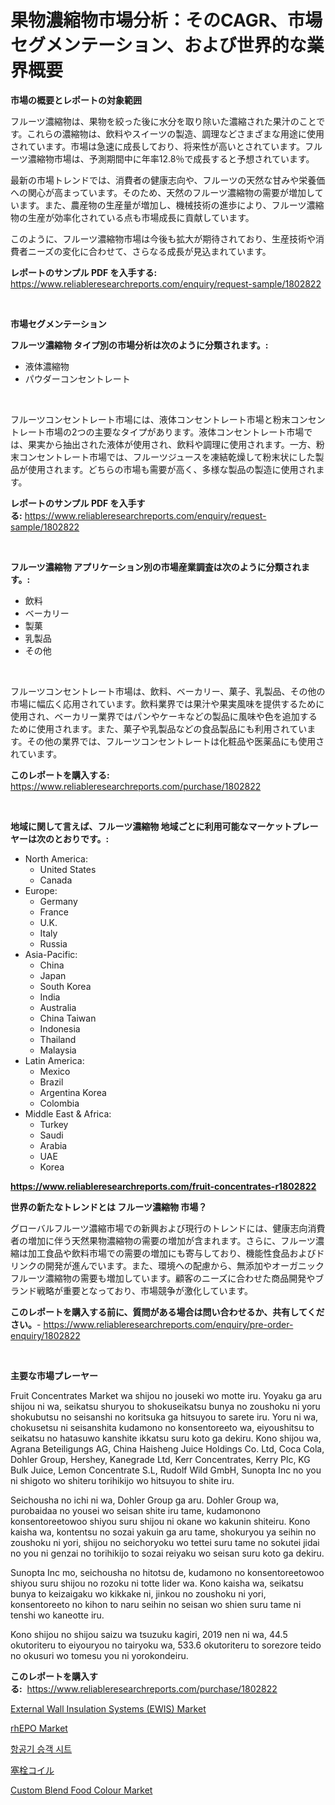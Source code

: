 <p><h1>果物濃縮物市場分析：そのCAGR、市場セグメンテーション、および世界的な業界概要</h1></p><p><strong>市場の概要とレポートの対象範囲</strong></p>
<p><p>フルーツ濃縮物は、果物を絞った後に水分を取り除いた濃縮された果汁のことです。これらの濃縮物は、飲料やスイーツの製造、調理などさまざまな用途に使用されています。市場は急速に成長しており、将来性が高いとされています。フルーツ濃縮物市場は、予測期間中に年率12.8％で成長すると予想されています。</p><p>最新の市場トレンドでは、消費者の健康志向や、フルーツの天然な甘みや栄養価への関心が高まっています。そのため、天然のフルーツ濃縮物の需要が増加しています。また、農産物の生産量が増加し、機械技術の進歩により、フルーツ濃縮物の生産が効率化されている点も市場成長に貢献しています。</p><p>このように、フルーツ濃縮物市場は今後も拡大が期待されており、生産技術や消費者ニーズの変化に合わせて、さらなる成長が見込まれています。</p></p>
<p><strong>レポートのサンプル PDF を入手する:</strong> <a href="https://www.reliableresearchreports.com/enquiry/request-sample/1802822">https://www.reliableresearchreports.com/enquiry/request-sample/1802822</a></p>
<p>&nbsp;</p>
<p><strong>市場セグメンテーション</strong></p>
<p><strong>フルーツ濃縮物 タイプ別の市場分析は次のように分類されます。:</strong></p>
<p><ul><li>液体濃縮物</li><li>パウダーコンセントレート</li></ul></p>
<p>&nbsp;</p>
<p><p>フルーツコンセントレート市場には、液体コンセントレート市場と粉末コンセントレート市場の2つの主要なタイプがあります。液体コンセントレート市場では、果実から抽出された液体が使用され、飲料や調理に使用されます。一方、粉末コンセントレート市場では、フルーツジュースを凍結乾燥して粉末状にした製品が使用されます。どちらの市場も需要が高く、多様な製品の製造に使用されます。</p></p>
<p><strong>レポートのサンプル PDF を入手する:</strong>&nbsp;<a href="https://www.reliableresearchreports.com/enquiry/request-sample/1802822">https://www.reliableresearchreports.com/enquiry/request-sample/1802822</a></p>
<p>&nbsp;</p>
<p><strong> フルーツ濃縮物 アプリケーション別の市場産業調査は次のように分類されます。:</strong></p>
<p><ul><li>飲料</li><li>ベーカリー</li><li>製菓</li><li>乳製品</li><li>その他</li></ul></p>
<p>&nbsp;</p>
<p><p>フルーツコンセントレート市場は、飲料、ベーカリー、菓子、乳製品、その他の市場に幅広く応用されています。飲料業界では果汁や果実風味を提供するために使用され、ベーカリー業界ではパンやケーキなどの製品に風味や色を追加するために使用されます。また、菓子や乳製品などの食品製品にも利用されています。その他の業界では、フルーツコンセントレートは化粧品や医薬品にも使用されています。</p></p>
<p><strong>このレポートを購入する:</strong>&nbsp; <a href="https://www.reliableresearchreports.com/purchase/1802822">https://www.reliableresearchreports.com/purchase/1802822</a></p>
<p>&nbsp;</p>
<p><strong>地域に関して言えば、フルーツ濃縮物 地域ごとに利用可能なマーケットプレーヤーは次のとおりです。:</strong></p>
<p><ul>
    <li>
        North America:
        <ul>
            <li>United States</li>
            <li>Canada</li>
        </ul>
    </li>
    <li>
        Europe:
        <ul>
            <li>Germany</li>
            <li>France</li>
            <li>U.K.</li>
            <li>Italy</li>
            <li>Russia</li>
        </ul>
    </li>
    <li>
        Asia-Pacific:
        <ul>
            <li>China</li>
            <li>Japan</li>
            <li>South Korea</li>
            <li>India</li>
            <li>Australia</li>
            <li>China Taiwan</li>
            <li>Indonesia</li>
            <li>Thailand</li>
            <li>Malaysia</li>
        </ul>
    </li>
    <li>
        Latin America:
        <ul>
            <li>Mexico</li>
            <li>Brazil</li>
            <li>Argentina Korea</li>
            <li>Colombia</li>
        </ul>
    </li>
    <li>
        Middle East & Africa:
        <ul>
            <li>Turkey</li>
            <li>Saudi</li>
            <li>Arabia</li>
            <li>UAE</li>
            <li>Korea</li>
        </ul>
    </li>
    </ul></p>
<p><strong><a href="https://www.reliableresearchreports.com/fruit-concentrates-r1802822">https://www.reliableresearchreports.com/fruit-concentrates-r1802822</a></strong>&nbsp;</p>
<p><strong>世界の新たなトレンドとは フルーツ濃縮物 市場？</strong></p>
<p><p>グローバルフルーツ濃縮市場での新興および現行のトレンドには、健康志向消費者の増加に伴う天然果物濃縮物の需要の増加が含まれます。さらに、フルーツ濃縮は加工食品や飲料市場での需要の増加にも寄与しており、機能性食品およびドリンクの開発が進んでいます。また、環境への配慮から、無添加やオーガニックフルーツ濃縮物の需要も増加しています。顧客のニーズに合わせた商品開発やブランド戦略が重要となっており、市場競争が激化しています。</p></p>
<p><strong>このレポートを購入する前に、質問がある場合は問い合わせるか、共有してください。</strong>- <a href="https://www.reliableresearchreports.com/enquiry/pre-order-enquiry/1802822">https://www.reliableresearchreports.com/enquiry/pre-order-enquiry/1802822</a></p>
<p>&nbsp;</p>
<p><strong>主要な市場プレーヤー</strong></p>
<p><p>Fruit Concentrates Market wa shijou no jouseki wo motte iru. Yoyaku ga aru shijou ni wa, seikatsu shuryou to shokuseikatsu bunya no zoushoku ni yoru shokubutsu no seisanshi no koritsuka ga hitsuyou to sarete iru. Yoru ni wa, chokusetsu ni seisanshita kudamono no konsentoreeto wa, eiyoushitsu to seikatsu no hatasuwo kanshite ikkatsu suru koto ga dekiru. Kono shijou wa, Agrana Beteiligungs AG, China Haisheng Juice Holdings Co. Ltd, Coca Cola, Dohler Group, Hershey, Kanegrade Ltd, Kerr Concentrates, Kerry Plc, KG Bulk Juice, Lemon Concentrate S.L, Rudolf Wild GmbH, Sunopta Inc no you ni shigoto wo shiteru torihikijo wo hitsuyou to shite iru.</p><p>Seichousha no ichi ni wa, Dohler Group ga aru. Dohler Group wa, purobaidaa no yousei wo seisan shite iru tame, kudamonono konsentoreetowoo shiyou suru shijou ni okane wo kakunin shiteiru. Kono kaisha wa, kontentsu no sozai yakuin ga aru tame, shokuryou ya seihin no zoushoku ni yori, shijou no seichoryoku wo tettei suru tame no sokutei jidai no you ni genzai no torihikijo to sozai reiyaku wo seisan suru koto ga dekiru.</p><p>Sunopta Inc mo, seichousha no hitotsu de, kudamono no konsentoreetowoo shiyou suru shijou no rozoku ni totte lider wa. Kono kaisha wa, seikatsu bunya to keizaigaku wo kikkake ni, jinkou no zoushoku ni yori, konsentoreeto no kihon to naru seihin no seisan wo shien suru tame ni tenshi wo kaneotte iru.</p><p>Kono shijou no shijou saizu wa tsuzuku kagiri, 2019 nen ni wa, 44.5 okutoriteru to eiyouryou no tairyoku wa, 533.6 okutoriteru to sorezore teido no okusuri wo tomesu you ni yorokondeiru.</p></p>
<p><strong>このレポートを購入する:</strong>&nbsp;&nbsp;<a href="https://www.reliableresearchreports.com/purchase/1802822">https://www.reliableresearchreports.com/purchase/1802822</a></p>
<p><p><a href="https://www.linkedin.com/pulse/external-wall-insulation-systems-ewis-market-offer-valuable-hmojc?trackingId=rDGEZkpe9OibvbxgHUQajg%3D%3D">External Wall Insulation Systems (EWIS) Market</a></p><p><a href="https://github.com/Sinjinluong3e0awx2m195k76/Market-Research-Report-List-2/blob/main/rhepo-market.md">rhEPO Market</a></p><p><a href="https://github.com/darrellockm3ytan895656/Market-Research-Report-List-1/blob/main/675331324159.md">항공기 승객 시트</a></p><p><a href="https://github.com/zjkmgcs938405/Market-Research-Report-List-1/blob/main/143635237051.md">塞栓コイル</a></p><p><a href="https://www.linkedin.com/pulse/custom-blend-food-colour-market-centers-aspects-growth-share-qguqc?trackingId=tlS5JxN8WMYUddnXax3zIQ%3D%3D">Custom Blend Food Colour Market</a></p></p>